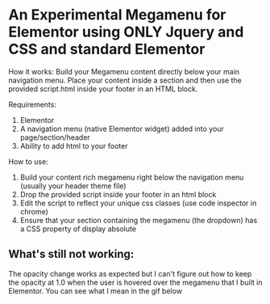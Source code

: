 # An Experimental Megamenu for Elementor using ONLY Jquery and CSS and standard Elementor

How it works:
Build your Megamenu content directly below your main navigation menu. Place your content inside a section and then use the provided script.html inside your footer in an HTML block. 

Requirements:
1. Elementor
2. A navigation menu (native Elementor widget) added into your page/section/header
3. Ability to add html to your footer 

How to use:
1. Build your content rich megamenu right below the navigation menu (usually your header theme file)
2. Drop the provided script inside your footer in an html block
3. Edit the script to reflect your unique css classes (use code inspector in chrome)
4. Ensure that your section containing the megamenu (the dropdown) has a CSS property of display absolute

## What's still not working:

The opacity change works as expected but I can't figure out how to keep the opacity at 1.0 when the user is hovered over the megamenu that I built in Elementor. You can see what I mean in the gif below
